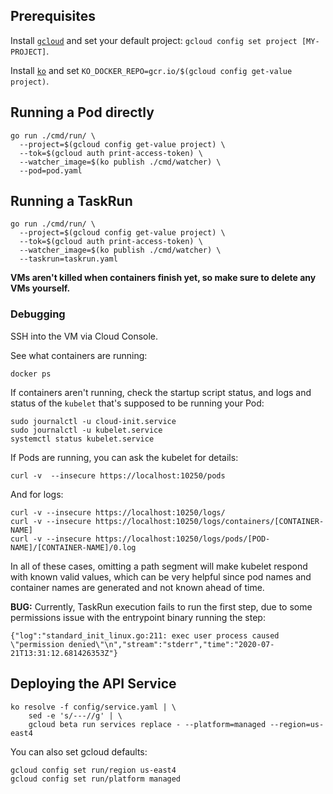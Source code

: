 ## Prerequisites

Install [`gcloud`](https://cloud.google.com/sdk/install) and set your default
project: `gcloud config set project [MY-PROJECT]`.

Install [`ko`](https://github.com/google/ko) and set
`KO_DOCKER_REPO=gcr.io/$(gcloud config get-value project)`.

## Running a Pod directly

```
go run ./cmd/run/ \
  --project=$(gcloud config get-value project) \
  --tok=$(gcloud auth print-access-token) \
  --watcher_image=$(ko publish ./cmd/watcher) \
  --pod=pod.yaml
```

## Running a TaskRun

```
go run ./cmd/run/ \
  --project=$(gcloud config get-value project) \
  --tok=$(gcloud auth print-access-token) \
  --watcher_image=$(ko publish ./cmd/watcher) \
  --taskrun=taskrun.yaml
```

**VMs aren't killed when containers finish yet, so make sure to delete any VMs
yourself.**

### Debugging

SSH into the VM via Cloud Console.

See what containers are running:
```
docker ps
```

If containers aren't running, check the startup script status, and logs and
status of the `kubelet` that's supposed to be running your Pod:

```
sudo journalctl -u cloud-init.service
sudo journalctl -u kubelet.service
systemctl status kubelet.service
```

If Pods are running, you can ask the kubelet for details:

```
curl -v  --insecure https://localhost:10250/pods
```

And for logs:

```
curl -v --insecure https://localhost:10250/logs/
curl -v --insecure https://localhost:10250/logs/containers/[CONTAINER-NAME]
curl -v --insecure https://localhost:10250/logs/pods/[POD-NAME]/[CONTAINER-NAME]/0.log
```

In all of these cases, omitting a path segment will make kubelet respond with
known valid values, which can be very helpful since pod names and container
names are generated and not known ahead of time.

**BUG:** Currently, TaskRun execution fails to run the first step, due to some
permissions issue with the entrypoint binary running the step:

```
{"log":"standard_init_linux.go:211: exec user process caused \"permission denied\"\n","stream":"stderr","time":"2020-07-21T13:31:12.681426353Z"}
```

## Deploying the API Service

```
ko resolve -f config/service.yaml | \
    sed -e 's/---//g' | \
    gcloud beta run services replace - --platform=managed --region=us-east4
```

You can also set gcloud defaults:

```
gcloud config set run/region us-east4
gcloud config set run/platform managed
```

